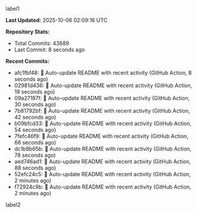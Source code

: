 
label1 
<!-- ACTIVITY_START -->
**Last Updated:** 2025-10-06 02:09:16 UTC

**Repository Stats:**
- Total Commits: 43689
- Last Commit: 8 seconds ago

**Recent Commits:**
- afc1fbf48: 🤖 Auto-update README with recent activity (GitHub Action, 8 seconds ago)
- 02981d436: 🤖 Auto-update README with recent activity (GitHub Action, 19 seconds ago)
- 09a27197f: 🤖 Auto-update README with recent activity (GitHub Action, 30 seconds ago)
- 7b81792bf: 🤖 Auto-update README with recent activity (GitHub Action, 42 seconds ago)
- b09bfcd33: 🤖 Auto-update README with recent activity (GitHub Action, 54 seconds ago)
- 7fefc46f9: 🤖 Auto-update README with recent activity (GitHub Action, 66 seconds ago)
- dc1b8b65b: 🤖 Auto-update README with recent activity (GitHub Action, 78 seconds ago)
- aed746ad1: 🤖 Auto-update README with recent activity (GitHub Action, 88 seconds ago)
- 52efc24c5: 🤖 Auto-update README with recent activity (GitHub Action, 2 minutes ago)
- f72924c9b: 🤖 Auto-update README with recent activity (GitHub Action, 2 minutes ago)
<!-- ACTIVITY_END -->

label2
